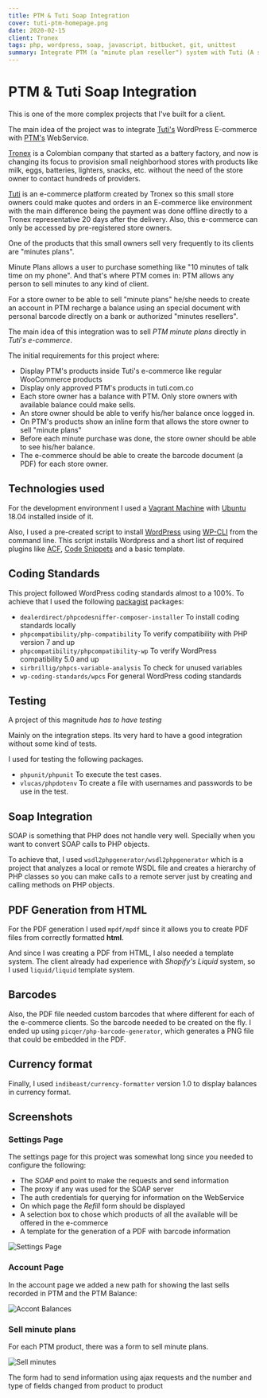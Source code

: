 ```yaml
---
title: PTM & Tuti Soap Integration
cover: tuti-ptm-homepage.png
date: 2020-02-15
client: Tronex
tags: php, wordpress, soap, javascript, bitbucket, git, unittest
summary: Integrate PTM (a "minute plan reseller") system with Tuti (A small business provisioner) E-commerce using Soap.
---
```


# PTM & Tuti Soap Integration

This is one of the more complex projects that I've built for a client.

The main idea of the project was to integrate [Tuti's](https://tuti.com.co) WordPress E-commerce with [PTM's](https://ptm.com.co) WebService.

[Tronex](http://www.tronex.com/es-es/NUESTRA-COMPA%C3%91%C3%8DA/QUIENES-SOMOS) is a Colombian company that started as a battery factory, and now is changing its focus to provision small neighborhood stores with products like milk, eggs, batteries, lighters, snacks, etc. without the need of the store owner to contact hundreds of providers.

[Tuti](https://tuti.com.co/) is an e-commerce platform created by Tronex so this small store owners could make quotes and orders in an E-commerce like environment with the main difference being the payment was done offline directly to a Tronex representative 20 days after the delivery. Also, this e-commerce can only be accessed by pre-registered store owners.

One of the products that this small owners sell very frequently to its clients are "minutes plans".

Minute Plans allows a user to purchase something like "10 minutes of talk time on my phone". And that's where PTM comes in: PTM allows any person to sell minutes to any kind of client.

For a store owner to be able to sell "minute plans" he/she needs to create an account in PTM recharge a balance using an special document with personal barcode directly on a bank or authorized "minutes resellers".

The main idea of this integration was to sell _PTM minute plans_ directly in _Tuti's e-commerce_.

The initial requirements for this project where:

- Display PTM's products inside Tuti's e-commerce like regular WooCommerce products
- Display only approved PTM's products in tuti.com.co
- Each store owner has a balance with PTM. Only store owners with available balance could make sells.
- An store owner should be able to verify his/her balance once logged in.
- On PTM's products show an inline form that allows the store owner to sell "minute plans"
- Before each minute purchase was done, the store owner should be able to see his/her balance.
- The e-commerce should be able to create the barcode document (a PDF) for each store owner.

## Technologies used

For the development environment I used a [Vagrant Machine](https://www.vagrantup.com/) with [Ubuntu](https://ubuntu.com/) 18.04 installed inside of it.

Also, I used a pre-created script to install [WordPress](https://wordpress.org) using [WP-CLI](https://wp-cli.org/) from the command line. This script installs Wordpress and a short list of required plugins like [ACF](https://www.advancedcustomfields.com/), [Code Snippets](https://wordpress.org/plugins/code-snippets/) and a basic template.

## Coding Standards

This project followed WordPress coding standards almost to a 100%. To achieve that I used the following [packagist](https://packagist.org) packages:

- `dealerdirect/phpcodesniffer-composer-installer` To install coding standards locally
- `phpcompatibility/php-compatibility` To verify compatibility with PHP version 7 and up
- `phpcompatibility/phpcompatibility-wp` To verify WordPress compatibility 5.0 and up
- `sirbrillig/phpcs-variable-analysis` To check for unused variables
- `wp-coding-standards/wpcs` For general WordPress coding standards

## Testing

A project of this magnitude _has to have testing_

Mainly on the integration steps. Its very hard to have a good integration without some kind of tests.

I used for testing the following packages.

- `phpunit/phpunit` To execute the test cases.
- `vlucas/phpdotenv` To create a file with usernames and passwords to be use in the test.

## Soap Integration

SOAP is something that PHP does not handle very well. Specially when you want to convert SOAP calls to PHP objects.

To achieve that, I used `wsdl2phpgenerator/wsdl2phpgenerator` which is a project that analyzes a local or remote WSDL file and creates a hierarchy of PHP classes so you can make calls to a remote server just by creating and calling methods on PHP objects.

## PDF Generation from HTML

For the PDF generation I used `mpdf/mpdf` since it allows you to create PDF files from correctly formatted **html**.

And since I was creating a PDF from HTML, I also needed a template system. The client already had experience with _Shopify's Liquid_ system, so I used `liquid/liquid` template system.

## Barcodes

Also, the PDF file needed custom barcodes that where different for each of the e-commerce clients. So the barcode needed to be created on the fly. I ended up using  `picqer/php-barcode-generator`, which generates a PNG file that could be embedded in the PDF.

## Currency format

Finally, I used `indibeast/currency-formatter` version 1.0 to display balances in currency format.

## Screenshots

### Settings Page

The settings page for this project was somewhat long since you needed to configure the following:

- The _SOAP_ end point to make the requests and send information
- The proxy if any was used for the SOAP server
- The auth credentials for querying for information on the WebService
- On which page the _Refill_ form should be displayed
- A selection box to chose which products of all the available will be offered in the e-commerce
- A template for the generation of a PDF with barcode information

![Settings Page](tuti-ptm-settings-page.png)

### Account Page

In the account page we added a new path for showing the last sells recorded in PTM and the PTM Balance:

![Accont Balances](tuti-ptm-user-balances.png)

### Sell minute plans

For each PTM product, there was a form to sell minute plans.

![Sell minutes](tuti-ptm-sell-minutes.png)

The form had to send information using ajax requests and the number and type of fields changed from product to product
